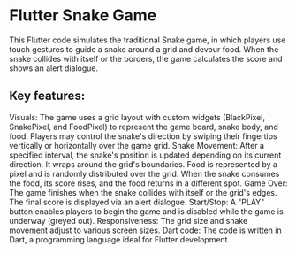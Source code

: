 # Flutter Snake Game

This Flutter code simulates the traditional Snake game, in which players use touch gestures to guide a snake around a grid and devour food. When the snake collides with itself or the borders, the game calculates the score and shows an alert dialogue.

## Key features:

Visuals: The game uses a grid layout with custom widgets (BlackPixel, SnakePixel, and FoodPixel) to represent the game board, snake body, and food.
Players may control the snake's direction by swiping their fingertips vertically or horizontally over the game grid.
Snake Movement: After a specified interval, the snake's position is updated depending on its current direction. It wraps around the grid's boundaries.
Food is represented by a pixel and is randomly distributed over the grid. When the snake consumes the food, its score rises, and the food returns in a different spot.
Game Over: The game finishes when the snake collides with itself or the grid's edges. The final score is displayed via an alert dialogue.
Start/Stop: A "PLAY" button enables players to begin the game and is disabled while the game is underway (greyed out).
Responsiveness: The grid size and snake movement adjust to various screen sizes.
Dart code: The code is written in Dart, a programming language ideal for Flutter development.
